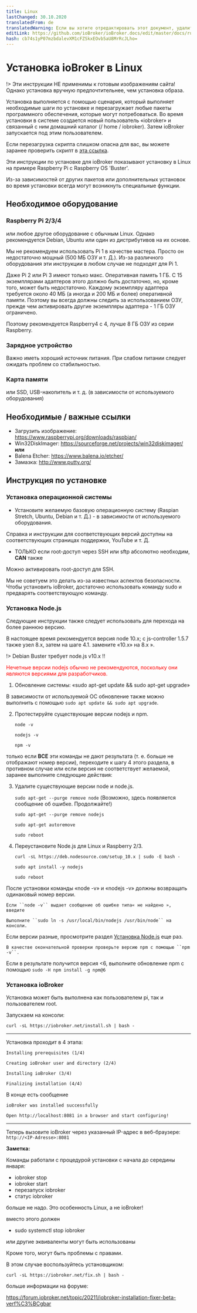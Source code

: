 ```yaml
---
title: Linux
lastChanged: 30.10.2020
translatedFrom: de
translatedWarning: Если вы хотите отредактировать этот документ, удалите поле «translationFrom», в противном случае этот документ будет снова автоматически переведен
editLink: https://github.com/ioBroker/ioBroker.docs/edit/master/docs/ru/install/linux.md
hash: cb74s1yP07mzbdalevXM1cFZSkxEOvb5aU8MrRcJLho=
---
```

# Установка ioBroker в Linux
!> Эти инструкции НЕ применимы к готовым изображениям сайта! Однако установка вручную предпочтительнее, чем установка образа.

Установка выполняется с помощью сценария, который выполняет необходимые шаги по установке и перезагружает любые пакеты программного обеспечения, которые могут потребоваться.
Во время установки в системе создается новый пользователь «iobroker» и связанный с ним домашний каталог (/ home / iobroker).
Затем ioBroker запускается под этим пользователем.

Если перезагрузка скрипта слишком опасна для вас, вы можете заранее проверить скрипт в [эта ссылка](https://raw.githubusercontent.com/ioBroker/ioBroker/stable-installer/installer.sh).

Эти инструкции по установке для ioBroker показывают установку в Linux на примере Raspberry Pi с Raspberry OS 'Buster'.

Из-за зависимостей от других пакетов или дополнительных установок во время установки всегда могут возникнуть специальные функции.

## Необходимое оборудование
### Raspberry Pi 2/3/4
или любое другое оборудование с обычным Linux. Однако рекомендуется Debian, Ubuntu или один из дистрибутивов на их основе.

Мы не рекомендуем использовать Pi 1 в качестве мастера. Просто он недостаточно мощный (500 МБ ОЗУ и т. Д.). Из-за различного оборудования эти инструкции в любом случае не подходят для Pi 1.

Даже Pi 2 или Pi 3 имеют только макс. Оперативная память 1 ГБ. С 15 экземплярами адаптеров этого должно быть достаточно, но, кроме того, может быть недостаточно. Каждому экземпляру адаптера требуется около 40 МБ (а иногда и 200 МБ и более) оперативной памяти. Поэтому вы всегда должны следить за использованием ОЗУ, прежде чем активировать другие экземпляры адаптера - 1 ГБ ОЗУ ограничено.

Поэтому рекомендуется Raspberry4 с 4, лучше 8 ГБ ОЗУ из серии Raspberry.

### Зарядное устройство
Важно иметь хороший источник питания. При слабом питании следует ожидать проблем со стабильностью.

### Карта памяти
или SSD, USB-накопитель и т. д. (в зависимости от используемого оборудования)

## Необходимые / важные ссылки
* Загрузить изображение: https://www.raspberrypi.org/downloads/raspbian/
* Win32DiskImager: https://sourceforge.net/projects/win32diskimager/ **или**
* Balena Etcher: https://www.balena.io/etcher/
* Замазка: http://www.putty.org/

## Инструкция по установке
### Установка операционной системы
* Установите желаемую базовую операционную систему (Raspian Stretch, Ubuntu, Debian и т. Д.) - в зависимости от используемого оборудования.

Справка и инструкции для соответствующих версий доступны на соответствующих страницах поддержки, YouTube и т. Д.

* ТОЛЬКО если root-доступ через SSH или sftp абсолютно необходим, **CAN** также

Можно активировать root-доступ для SSH.

Мы не советуем это делать из-за известных аспектов безопасности. Чтобы установить ioBroker, достаточно использовать команду sudo и предварять соответствующую команду.

### Установка Node.js
Следующие инструкции также следует использовать для перехода на более раннюю версию.

В настоящее время рекомендуется версия node 10.x; с js-controller 1.5.7 также узел 8.x, затем на шаге 4.1. замените «10.x» на 8.x ».

!> Debian Buster требует node.js v10.x !!

<span style="color:red">Нечетные версии nodejs обычно не рекомендуются, поскольку они являются версиями для разработчиков.</span>

1. Обновление системы: «sudo apt-get update && sudo apt-get upgrade»

В зависимости от используемой ОС обновление также можно выполнить с помощью `sudo apt update && sudo apt upgrade`.

2. Протестируйте существующие версии nodejs и npm.

    ``node -v``

    ``nodejs -v``

    ``npm -v``

только если **ВСЕ** эти команды не дают результата (т. е. больше не отображают номер версии), переходите к шагу 4 этого раздела, в противном случае или если версия не соответствует желаемой, заранее выполните следующие действия:

3. Удалите существующие версии node и node.js.

    ``sudo apt-get --purge remove node`` (Возможно, здесь появляется сообщение об ошибке. Продолжайте!)

    ``sudo apt-get --purge remove nodejs``

    ``sudo apt-get autoremove``

    ``sudo reboot``

4. Переустановите Node.js для Linux и Raspberry 2/3.

    ``curl -sL https://deb.nodesource.com/setup_10.x | sudo -E bash -``

    ``sudo apt install -y nodejs``

    ``sudo reboot``

После установки команды «node -v» и «nodejs -v» должны возвращать одинаковый номер версии.

    Если ``node -v`` выдает сообщение об ошибке типа« не найдено », введите

    Выполните ``sudo ln -s /usr/local/bin/nodejs /usr/bin/node`` на консоли.

Если версии разные, просмотрите раздел [Установка Node.js](#installation-nodejs) еще раз.

    В качестве окончательной проверки проверьте версию npm с помощью ``npm -v``.

Если в результате получится версия <6, выполните обновление npm с помощью ``sudo -H npm install -g npm@6``

### Установка ioBroker
Установка может быть выполнена как пользователем pi, так и пользователем root.

Запускаем на консоли:

``curl -sL https://iobroker.net/install.sh | bash -``

---

Установка проходит в 4 этапа:

``Installing prerequisites (1/4)``

``Creating ioBroker user and directory (2/4)``

``Installing ioBroker (3/4)``

``Finalizing installation (4/4)``

В конце есть сообщение

``ioBroker was installed successfully``

``Open http://localhost:8081 in a browser and start configuring!``

---

Теперь вызовите ioBroker через указанный IP-адрес в веб-браузере: ``http://<IP-Adresse>:8081``

**Заметка:**

Команды работали с процедурой установки с начала до середины января:

* iobroker stop
* iobroker start
* перезапуск iobroker
* статус iobroker

больше не надо. Это особенность Linux, а не ioBroker!

вместо этого должен

* sudo systemctl stop iobroker

или другие эквиваленты могут быть использованы

Кроме того, могут быть проблемы с правами.

В этом случае воспользуйтесь установщиком:

``curl -sL https://iobroker.net/fix.sh | bash -``

больше информации на форуме:

https://forum.iobroker.net/topic/20211/iobroker-installation-fixer-beta-verf%C3%BCgbar